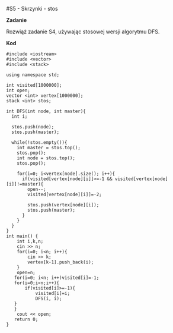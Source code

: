 #S5 - Skrzynki - stos

**Zadanie**

Rozwiąż zadanie S4, używając stosowej wersji algorytmu DFS.

**Kod**

    #include <iostream>
    #include <vector>
    #include <stack>

    using namespace std;

    int visited[1000000];
    int open;
    vector <int> vertex[1000000];
    stack <int> stos;

    int DFS(int node, int master){
      int i;

      stos.push(node);
      stos.push(master);

      while(!stos.empty()){
        int master = stos.top();
        stos.pop();
        int node = stos.top();
        stos.pop();

        for(i=0; i<vertex[node].size(); i++){
          if(visited[vertex[node][i]]>=-1 && visited[vertex[node][i]]!=master){
            open--;
            visited[vertex[node][i]]=-2;

            stos.push(vertex[node][i]);
            stos.push(master);
          }
        }
      }
    }
    int main() {
        int i,k,n;
        cin >> n;
        for(i=0; i<n; i++){
            cin >> k;
            vertex[k-1].push_back(i);
        }
        open=n;
       for(i=0; i<n; i++)visited[i]=-1;
       for(i=0;i<n;i++){
           if(visited[i]>=-1){
               visited[i]=i;
               DFS(i, i);
       }
       }
        cout << open;
       return 0;
    }
